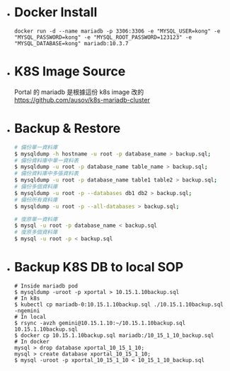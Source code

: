 - # Docker Install
  ```
  docker run -d --name mariadb -p 3306:3306 -e "MYSQL_USER=kong" -e "MYSQL_PASSWORD=kong" -e "MYSQL_ROOT_PASSWORD=123123" -e "MYSQL_DATABASE=kong" mariadb:10.3.7
  ```
- # K8S Image Source
  Portal 的 mariadb 是根據這份 k8s image 改的
  https://github.com/ausov/k8s-mariadb-cluster
- # Backup & Restore
  ```bash
  # 備份單一資料庫
  $ mysqldump -h hostname -u root -p database_name > backup.sql;
  # 備份資料庫中單一資料表
  $ mysqldump -u root -p database_name table_name > backup.sql;
  # 備份資料庫中多張資料表
  $ mysqldump -u root -p database_name table1 table2 > backup.sql;
  # 備份多個資料庫
  $ mysqldump -u root -p --databases db1 db2 > backup.sql;
  # 備份所有資料庫
  $ mysqldump -u root -p --all-databases > backup.sql;
  ```
  ```bash
  # 復原單一資料庫
  $ mysql -u root -p database_name < backup.sql
  # 復原多個資料庫
  $ mysql -u root -p < backup.sql
  ```
- # Backup K8S DB to local SOP
  ```shell
  # Inside mariadb pod
  $ mysqldump -uroot -p xportal > 10.15.1.10backup.sql
  # In k8s
  $ kubectl cp mariadb-0:10.15.1.10backup.sql ./10.15.1.10backup.sql -ngemini
  # In local
  $ rsync -avzh gemini@10.15.1.10:~/10.15.1.10backup.sql 10.15.1.10backup.sql
  $ docker cp 10.15.1.10backup.sql mariadb:/10_15_1_10_backup.sql
  # In docker
  mysql > drop database xportal_10_15_1_10;
  mysql > create database xportal_10_15_1_10;
  $ mysql -uroot -p xportal_10_15_1_10 < 10_15_1_10_backup.sql
  ```
